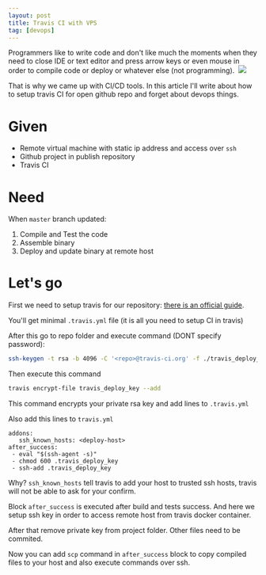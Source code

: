 ```yaml
---
layout: post
title: Travis CI with VPS
tag: [devops]
---
```


Programmers like to write code and don't like much the moments when they need to close
IDE or text editor and press arrow keys or even mouse in order to compile code
or deploy or whatever else (not programming).
![]()
![](https://media.giphy.com/media/13HgwGsXF0aiGY/giphy.gif)

That is why we came up with CI/CD tools. In this article I'll write about how to
setup travis CI for open github repo and forget about devops things.

# Given

* Remote virtual machine with static ip address and access over `ssh`
* Github project in publish repository
* Travis CI

# Need

When `master` branch updated:
1. Compile and Test the code
2. Assemble binary
3. Deploy and update binary at remote host

# Let's go

First we need to setup travis for our repository:
[there is an official guide](https://docs.travis-ci.com/user/tutorial/).

You'll get minimal `.travis.yml` file (it is all you need to setup CI in travis)

After this go to repo folder and execute command (DONT specify password):

```sh
ssh-keygen -t rsa -b 4096 -C '<repo>@travis-ci.org' -f ./travis_deploy_key
```

Then execute this command

```sh
travis encrypt-file travis_deploy_key --add
```

This command encrypts your private rsa key and add lines to `.travis.yml`

Also add this lines to `travis.yml`

```
addons:
   ssh_known_hosts: <deploy-host>
after_success:
 - eval "$(ssh-agent -s)"
 - chmod 600 .travis_deploy_key
 - ssh-add .travis_deploy_key
```

Why? `ssh_known_hosts` tell travis to add your host to trusted ssh hosts, travis will
not be able to ask for your confirm.

Block `after_success` is executed after build and tests success. And here we setup
ssh key in order to access remote host from travis docker container.

After that remove private key from project folder. Other files need to be commited.

Now you can add `scp` command in `after_success` block to copy compiled files to
your host and also execute commands over ssh.

